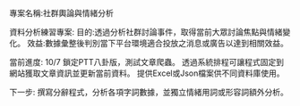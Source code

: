 專案名稱:社群輿論與情緒分析

資料分析練習專案:
目的:透過分析社群討論事件，取得當前大眾討論焦點與情緒變化。
效益:數據彙整後判別當下平台環境適合投放之消息或廣告以達到相關效益。

當前進度:
10/7 
鎖定PTT八卦版，測試文章爬蟲。
透過系統排程可讓程式固定到網站獲取文章資訊並更新當前資料。
提供Excel或Json檔案供不同資料庫使用。

下一步:
撰寫分辭程式，分析各項字詞數據，並獨立情緒用詞或形容詞額外分析。
